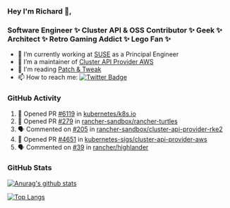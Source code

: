 ### Hey I'm Richard 👋, 

<h3 align="left">Software Engineer ✨ Cluster API & OSS Contributor ✨ Geek ✨ Architect ✨ Retro Gaming Addict ✨ Lego Fan ✨</h3>

- 🔭 I’m currently working at [SUSE](https://www.suse.com/) as a Principal Engineer
- 👯 I’m a maintainer of [Cluster API Provider AWS](https://github.com/kubernetes-sigs/cluster-api-provider-aws)
- 💬 I'm reading [Patch & Tweak](https://bjooks.com/products/patch-tweak-exploring-modular-synthesis)
- 📫 How to reach me: [![Twitter Badge](https://img.shields.io/badge/-@fruit_case-00acee?style=flat&logo=Twitter&logoColor=white)](https://twitter.com/intent/follow?screen_name=fruit_case "Follow on Twitter")

### GitHub Activity 

<!--START_SECTION:activity-->
1. 💪 Opened PR [#6119](https://github.com/kubernetes/k8s.io/pull/6119) in [kubernetes/k8s.io](https://github.com/kubernetes/k8s.io)
2. 💪 Opened PR [#279](https://github.com/rancher-sandbox/rancher-turtles/pull/279) in [rancher-sandbox/rancher-turtles](https://github.com/rancher-sandbox/rancher-turtles)
3. 🗣 Commented on [#205](https://github.com/rancher-sandbox/cluster-api-provider-rke2/pull/205#issuecomment-1822964090) in [rancher-sandbox/cluster-api-provider-rke2](https://github.com/rancher-sandbox/cluster-api-provider-rke2)
4. 💪 Opened PR [#4651](https://github.com/kubernetes-sigs/cluster-api-provider-aws/pull/4651) in [kubernetes-sigs/cluster-api-provider-aws](https://github.com/kubernetes-sigs/cluster-api-provider-aws)
5. 🗣 Commented on [#39](https://github.com/rancher/highlander/issues/39#issuecomment-1822291909) in [rancher/highlander](https://github.com/rancher/highlander)
<!--END_SECTION:activity-->

### GitHub Stats

[![Anurag's github stats](https://github-readme-stats.vercel.app/api?username=richardcase&count_private=true&show_icons=true)](https://github.com/anuraghazra/github-readme-stats)

[![Top Langs](https://github-readme-stats.vercel.app/api/top-langs/?username=richardcase&hide=html&layout=compact)](https://github.com/anuraghazra/github-readme-stats)
